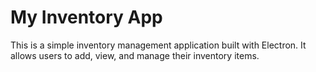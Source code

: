 # My Inventory App

This is a simple inventory management application built with Electron. It allows users to add, view, and manage their inventory items.